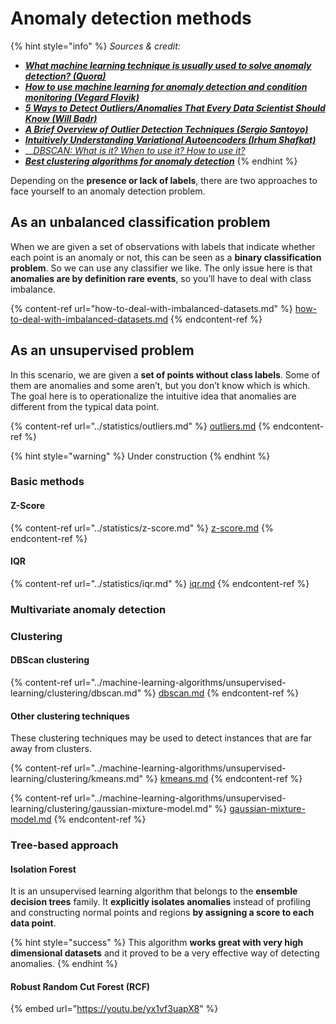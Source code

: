# Anomaly detection methods

{% hint style="info" %}
_Sources & credit:_

* __[_What machine learning technique is usually used to solve anomaly detection? (Quora)_](https://www.quora.com/What-machine-learning-technique-is-usually-used-to-solve-anomaly-detection)__
* __[_How to use machine learning for anomaly detection and condition monitoring (Vegard Flovik)_](https://towardsdatascience.com/how-to-use-machine-learning-for-anomaly-detection-and-condition-monitoring-6742f82900d7)__
* __[_5 Ways to Detect Outliers/Anomalies That Every Data Scientist Should Know (Will Badr)_](https://towardsdatascience.com/5-ways-to-detect-outliers-that-every-data-scientist-should-know-python-code-70a54335a623)__
* __[_A Brief Overview of Outlier Detection Techniques (Sergio Santoyo)_](https://towardsdatascience.com/a-brief-overview-of-outlier-detection-techniques-1e0b2c19e561)__
* __[_Intuitively Understanding Variational Autoencoders (Irhum Shafkat)_](https://towardsdatascience.com/intuitively-understanding-variational-autoencoders-1bfe67eb5daf)__
* __[_DBSCAN: What is it? When to use it? How to use it?_](https://medium.com/@elutins/dbscan-what-is-it-when-to-use-it-how-to-use-it-8bd506293818)
* __[_Best clustering algorithms for anomaly detection_](https://towardsdatascience.com/best-clustering-algorithms-for-anomaly-detection-d5b7412537c8)__
{% endhint %}

Depending on the **presence or lack of labels**, there are two approaches to face yourself to an anomaly detection problem.

## As an unbalanced classification problem

When we are given a set of observations with labels that indicate whether each point is an anomaly or not, this can be seen as a **binary classification problem**. So we can use any classifier we like. The only issue here is that **anomalies are by definition rare events**, so you’ll have to deal with class imbalance.

{% content-ref url="how-to-deal-with-imbalanced-datasets.md" %}
[how-to-deal-with-imbalanced-datasets.md](how-to-deal-with-imbalanced-datasets.md)
{% endcontent-ref %}

## As an unsupervised problem

In this scenario, we are given a **set of points without class labels**. Some of them are anomalies and some aren’t, but you don’t know which is which. The goal here is to operationalize the intuitive idea that anomalies are different from the typical data point.

{% content-ref url="../statistics/outliers.md" %}
[outliers.md](../statistics/outliers.md)
{% endcontent-ref %}

{% hint style="warning" %}
Under construction
{% endhint %}

### Basic methods

#### Z-Score

{% content-ref url="../statistics/z-score.md" %}
[z-score.md](../statistics/z-score.md)
{% endcontent-ref %}

#### IQR

{% content-ref url="../statistics/iqr.md" %}
[iqr.md](../statistics/iqr.md)
{% endcontent-ref %}

### Multivariate anomaly detection&#xD;

### Clustering

#### DBScan clustering

{% content-ref url="../machine-learning-algorithms/unsupervised-learning/clustering/dbscan.md" %}
[dbscan.md](../machine-learning-algorithms/unsupervised-learning/clustering/dbscan.md)
{% endcontent-ref %}

#### Other clustering techniques

These clustering techniques may be used to detect instances that are far away from clusters.

{% content-ref url="../machine-learning-algorithms/unsupervised-learning/clustering/kmeans.md" %}
[kmeans.md](../machine-learning-algorithms/unsupervised-learning/clustering/kmeans.md)
{% endcontent-ref %}

{% content-ref url="../machine-learning-algorithms/unsupervised-learning/clustering/gaussian-mixture-model.md" %}
[gaussian-mixture-model.md](../machine-learning-algorithms/unsupervised-learning/clustering/gaussian-mixture-model.md)
{% endcontent-ref %}

### Tree-based approach

#### Isolation Forest

It is an unsupervised learning algorithm that belongs to the **ensemble decision trees** family. It **explicitly isolates anomalies** instead of profiling and constructing normal points and regions **by assigning a score to each data point**.

{% hint style="success" %}
This algorithm **works great with very high dimensional datasets** and it proved to be a very effective way of detecting anomalies.
{% endhint %}

#### Robust Random Cut Forest (RCF)

{% embed url="https://youtu.be/yx1vf3uapX8" %}

